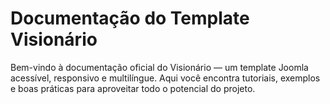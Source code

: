 # Documentação do Template Visionário

Bem-vindo à documentação oficial do Visionário — um template Joomla acessível, responsivo e multilíngue. Aqui você encontra tutoriais, exemplos e boas práticas para aproveitar todo o potencial do projeto.
